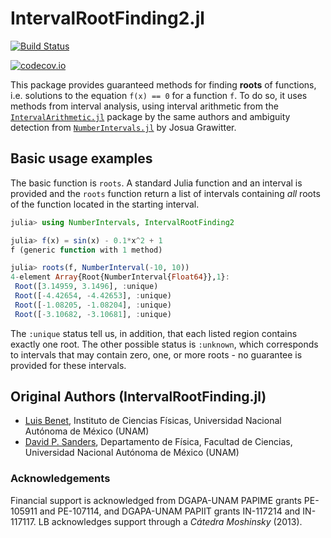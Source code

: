 # IntervalRootFinding2.jl

[![Build Status](https://travis-ci.org/gwater/IntervalRootFinding2.jl.svg?branch=master)](https://travis-ci.org/gwater/IntervalRootFinding2.jl)

[![codecov.io](http://codecov.io/github/gwater/IntervalRootFinding2/coverage.svg?branch=master)](http://codecov.io/github/gwater/IntervalRootFinding2.jl?branch=master)

This package provides guaranteed methods for finding **roots** of functions, i.e. solutions to the equation `f(x) == 0` for a function `f`.
To do so, it uses methods from interval analysis, using interval arithmetic from the [`IntervalArithmetic.jl`](https://github.com/JuliaIntervals/IntervalArithmetic.jl) package by the same authors and ambiguity detection from [`NumberIntervals.jl`](https://github.com/gwater/NumberIntervals.jl) by Josua Grawitter.

## Basic usage examples

The basic function is `roots`. A standard Julia function and an interval is provided and the `roots` function return a list of intervals containing *all* roots of the function located in the starting interval.

```jl
julia> using NumberIntervals, IntervalRootFinding2

julia> f(x) = sin(x) - 0.1*x^2 + 1
f (generic function with 1 method)

julia> roots(f, NumberInterval(-10, 10))
4-element Array{Root{NumberInterval{Float64}},1}:
 Root([3.14959, 3.1496], :unique)
 Root([-4.42654, -4.42653], :unique)
 Root([-1.08205, -1.08204], :unique)
 Root([-3.10682, -3.10681], :unique)
```

The `:unique` status tell us, in addition, that each listed region contains exactly one root. The other possible status is `:unknown`, which corresponds to intervals that may contain zero, one, or more roots - no guarantee is provided for these intervals.

## Original Authors (IntervalRootFinding.jl)
- [Luis Benet](http://www.cicc.unam.mx/~benet/), Instituto de Ciencias Físicas,
Universidad Nacional Autónoma de México (UNAM)
- [David P. Sanders](http://sistemas.fciencias.unam.mx/~dsanders),
Departamento de Física, Facultad de Ciencias, Universidad Nacional Autónoma de México (UNAM)

### Acknowledgements ###

Financial support is acknowledged from DGAPA-UNAM PAPIME grants PE-105911 and PE-107114, and DGAPA-UNAM PAPIIT grants IN-117214 and IN-117117. LB acknowledges support through a *Cátedra Moshinsky* (2013).
